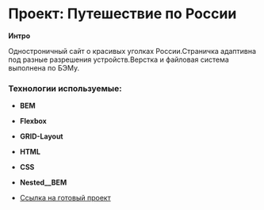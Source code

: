 # Проект: Путешествие по России

**Интро**

Одностроничный сайт о красивых уголках России.Страничка адаптивна под разные разрешения устройств.Верстка и файловая система выполнена по БЭМу.

### Технологии используемые:

* **BEM**
* **Flexbox**
* **GRID-Layout**
* **HTML**
* **CSS**
* **Nested__BEM**


* [Ссылка на готовый проект](https://b9l4ecjlab.github.io/russian-travel/)


